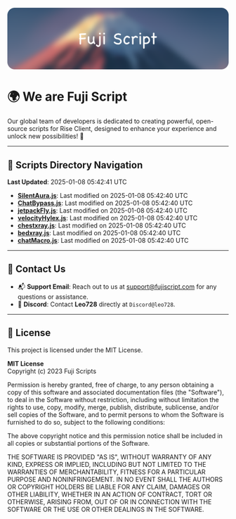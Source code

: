![Banner](.github/b.webp)

# 🌍 **We are Fuji Script**

Our global team of developers is dedicated to creating powerful, open-source scripts for Rise Client, designed to enhance your experience and unlock new possibilities! 🌟

---
<!-- SCRIPTS_NAVIGATION_START -->
## 📂 **Scripts Directory Navigation**

**Last Updated**: 2025-01-08 05:42:41 UTC

- **[SilentAura.js](scripts/SilentAura.js)**: Last modified on 2025-01-08 05:42:40 UTC
- **[ChatBypass.js](scripts/ChatBypass.js)**: Last modified on 2025-01-08 05:42:40 UTC
- **[jetpackFly.js](scripts/jetpackFly.js)**: Last modified on 2025-01-08 05:42:40 UTC
- **[velocityHylex.js](scripts/velocityHylex.js)**: Last modified on 2025-01-08 05:42:40 UTC
- **[chestxray.js](scripts/chestxray.js)**: Last modified on 2025-01-08 05:42:40 UTC
- **[bedxray.js](scripts/bedxray.js)**: Last modified on 2025-01-08 05:42:40 UTC
- **[chatMacro.js](scripts/chatMacro.js)**: Last modified on 2025-01-08 05:42:40 UTC

<!-- SCRIPTS_NAVIGATION_END -->

---

## 💬 **Contact Us**  
- 📬 **Support Email**: Reach out to us at [support@fujiscript.com](mailto:support@fujiscript.com) for any questions or assistance.  
- 💬 **Discord**: Contact **Leo728** directly at `Discord@leo728`.

---

## 📜 **License**

This project is licensed under the MIT License.  

**MIT License**  
Copyright (c) 2023 Fuji Scripts  

Permission is hereby granted, free of charge, to any person obtaining a copy of this software and associated documentation files (the "Software"), to deal in the Software without restriction, including without limitation the rights to use, copy, modify, merge, publish, distribute, sublicense, and/or sell copies of the Software, and to permit persons to whom the Software is furnished to do so, subject to the following conditions:  

The above copyright notice and this permission notice shall be included in all copies or substantial portions of the Software.  

THE SOFTWARE IS PROVIDED "AS IS", WITHOUT WARRANTY OF ANY KIND, EXPRESS OR IMPLIED, INCLUDING BUT NOT LIMITED TO THE WARRANTIES OF MERCHANTABILITY, FITNESS FOR A PARTICULAR PURPOSE AND NONINFRINGEMENT. IN NO EVENT SHALL THE AUTHORS OR COPYRIGHT HOLDERS BE LIABLE FOR ANY CLAIM, DAMAGES OR OTHER LIABILITY, WHETHER IN AN ACTION OF CONTRACT, TORT OR OTHERWISE, ARISING FROM, OUT OF OR IN CONNECTION WITH THE SOFTWARE OR THE USE OR OTHER DEALINGS IN THE SOFTWARE.  
